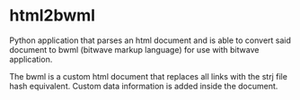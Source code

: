 # html2bwml
Python application that parses an html document and is able to convert said document to bwml (bitwave markup language) for use with bitwave application. 

The bwml is a custom html document that replaces all links with the strj file hash equivalent. Custom data information is added inside the document. 
